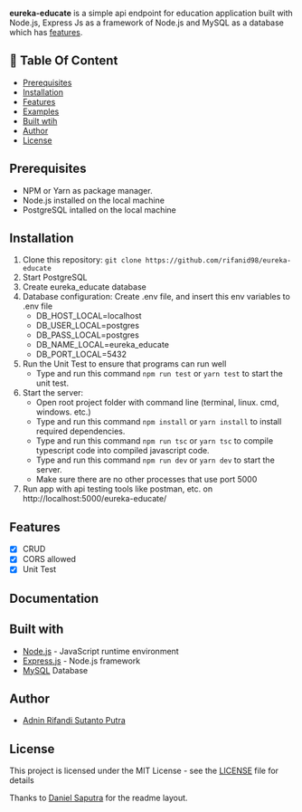 **eureka-educate** is a simple api endpoint for education application built with Node.js, Express Js as a framework of Node.js and MySQL as a database which has [features](#features).

## :memo: Table Of Content

-   [Prerequisites](#prerequisites)
-   [Installation](#installation)
-   [Features](#features)
-   [Examples](#examples)
-   [Built wtih](#features)
-   [Author](#author)
-   [License](#license)

## Prerequisites

-   NPM or Yarn as package manager.
-   Node.js installed on the local machine
-   PostgreSQL intalled on the local machine

## Installation

1. Clone this repository:
   `git clone https://github.com/rifanid98/eureka-educate`
2. Start PostgreSQL
3. Create eureka_educate database
4. Database configuration:
    Create .env file, and insert this env variables to .env file
    - DB_HOST_LOCAL=localhost
    - DB_USER_LOCAL=postgres
    - DB_PASS_LOCAL=postgres
    - DB_NAME_LOCAL=eureka_educate
    - DB_PORT_LOCAL=5432
5. Run the Unit Test to ensure that programs can run well
    - Type and run this command `npm run test` or `yarn test` to start the unit test.
6. Start the server:
    - Open root project folder with command line (terminal, linux. cmd, windows. etc.)
    - Type and run this command `npm install` or `yarn install` to install required dependencies.
    - Type and run this command `npm run tsc` or `yarn tsc` to compile typescript code into compiled javascript code.
    - Type and run this command `npm run dev` or `yarn dev` to start the server.
    - Make sure there are no other processes that use port 5000
7. Run app with api testing tools like postman, etc. on http://localhost:5000/eureka-educate/

## Features

-   [x] CRUD
-   [x] CORS allowed
-   [x] Unit Test

## Documentation

<!-- [How to use](https://github.com/rifanid98/eureka-educate/blob/master/docs.md) -->

## Built with

-   [Node.js](http://nodejs.org/) - JavaScript runtime environment
-   [Express.js](https://expressjs.com/) - Node.js framework
-   [MySQL](https://www.mysql.com/) Database

## Author

-   [Adnin Rifandi Sutanto Putra](https://www.linkedin.com/in/adnin-rifandi/)

## License

This project is licensed under the MIT License - see the [LICENSE](https://github.com/rifanid98/eureka-educate/blob/master/LICENSE) file for details

Thanks to [Daniel Saputra](https://www.linkedin.com/in/danielwetan/) for the readme layout.
